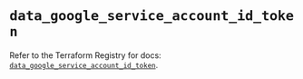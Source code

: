 # `data_google_service_account_id_token`

Refer to the Terraform Registry for docs: [`data_google_service_account_id_token`](https://registry.terraform.io/providers/hashicorp/google-beta/6.49.0/docs/data-sources/google_service_account_id_token).
